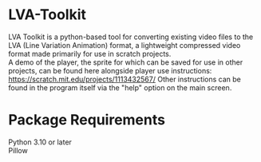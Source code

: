 # LVA-Toolkit
LVA Toolkit is a python-based tool for converting existing video files to the LVA (Line Variation Animation) format, a lightweight compressed video format made primarily for use in scratch projects.<br>
A demo of the player, the sprite for which can be saved for use in other projects, can be found here alongside player use instructions: https://scratch.mit.edu/projects/1113432567/
Other instructions can be found in the program itself via the "help" option on the main screen.

# Package Requirements
Python 3.10 or later<br>
Pillow
